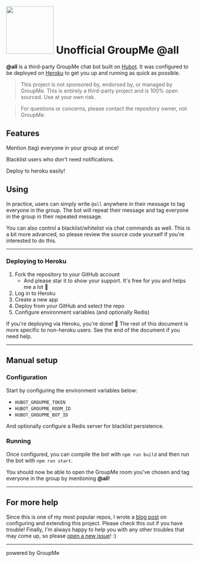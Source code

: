 # <img src="logo.png" width="128"> Unofficial GroupMe @all

**@all** is a third-party GroupMe chat bot built on [Hubot][hubot]. It was configured to be
deployed on [Heroku][heroku] to get you up and running as quick as possible.

[heroku]: http://www.heroku.com
[hubot]: http://hubot.github.com

> This project is not sponsored by, endorsed by, or managed by GroupMe. This is entirely a third-party project and is 100% open sourced. Use at your own risk.

> For questions or concerns, please contact the repository owner, not GroupMe.

## Features

Mention (tag) everyone in your group at once!

Blacklist users who don't need notifications.

Deploy to heroku easily!

## Using

In practice, users can simply write `@all` anywhere in their message to tag everyone in the group. The bot will repeat their message and tag everyone in the group in their repeated message.

You can also control a blacklist/whitelist via chat commands as well. This is a bit more advanced, so please review the source code yourself if you're interested to do this.

---

### Deploying to Heroku

1. Fork the repository to your GitHub account
    - And please star it to show your support. It's free for you and helps me a lot :yellow_heart:
2. Log in to Heroku
3. Create a new app
4. Deploy from your GitHub and select the repo
5. Configure environment variables (and optionally Redis)

If you're deploying via Heroku, you're done! :tada: The rest of this document is more specific to non-heroku users. See the end of the document if you need help.

---

## Manual setup

### Configuration

Start by configuring the environment variables below:

- `HUBOT_GROUPME_TOKEN`
- `HUBOT_GROUPME_ROOM_ID`
- `HUBOT_GROUPME_BOT_ID`

And optionally configure a Redis server for blacklist persistence.


### Running

Once configured, you can compile the bot with `npm run build` and then run the bot with `npm run start`.

You should now be able to open the GroupMe room you've chosen and tag everyone in the group by mentioning **@all**!

---

## For more help

Since this is one of my most popular repos, I wrote a [blog post](https://hawkins.is/writing-about/groupme-at-all) on configuring and extending this project. Please check this out if you have trouble! Finally, I'm always happy to help you with any other troubles that may come up, so please [open a new issue](https://github.com/hawkins/groupme-at-all/issues/new)! :)

---

powered by GroupMe

